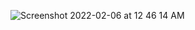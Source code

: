 ![Screenshot 2022-02-06 at 12 46 14 AM](https://user-images.githubusercontent.com/65879727/152655715-4494b991-1d63-4749-9bd8-25c74c002440.png)
